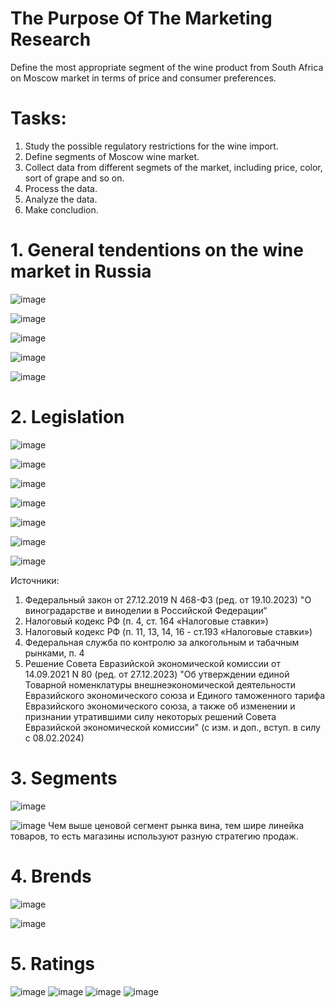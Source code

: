 # The Purpose Of The Marketing Research
Define the most appropriate segment of the wine product from South Africa on Moscow market  in terms of price and consumer preferences.

# Tasks:
1. Study the possible regulatory restrictions for the wine import.
2. Define segments of Moscow wine market.
3. Collect data from different segmets of the market, including price, color, sort of grape and so on.
4. Process the data.
5. Analyze the data.
6. Make concludion.

# 1. General tendentions on the wine market in Russia

![image](https://github.com/SergeyHSE/MarketingResearch.github.io/assets/139458161/72c270f3-8809-42bf-ae47-3b5caafd61ad)

![image](https://github.com/SergeyHSE/MarketingResearch.github.io/assets/139458161/5b47c51f-53d1-4dc9-a667-9022ac3deaf7)

![image](https://github.com/SergeyHSE/MarketingResearch.github.io/assets/139458161/9d356359-22fe-4dfe-832a-cb8ea6ad17e5)

![image](https://github.com/SergeyHSE/MarketingResearch.github.io/assets/139458161/39773876-d265-4180-a1e3-3a9dccfa211b)

![image](https://github.com/SergeyHSE/MarketingResearch.github.io/assets/139458161/b7c0165f-341f-4940-b86f-aad76d4bd253)

# 2. Legislation

![image](https://github.com/SergeyHSE/MarketingResearch.github.io/assets/139458161/2b0ef8a3-683c-4208-a4f4-a4ca538f9591)

![image](https://github.com/SergeyHSE/MarketingResearch.github.io/assets/139458161/10516eb9-5b16-4d09-bca0-6a239accb572)

![image](https://github.com/SergeyHSE/MarketingResearch.github.io/assets/139458161/91ea948c-38b2-4a26-955b-f534801e51a9)

![image](https://github.com/SergeyHSE/MarketingResearch.github.io/assets/139458161/0ff9c57e-0870-4f45-9e7e-e06bd2ae09dd)

![image](https://github.com/SergeyHSE/MarketingResearch.github.io/assets/139458161/664b541e-28d6-4404-a3c0-1ac9203b9ba1)

![image](https://github.com/SergeyHSE/MarketingResearch.github.io/assets/139458161/4edd0596-4261-41db-a6f2-e521084a95f3)

![image](https://github.com/SergeyHSE/MarketingResearch.github.io/assets/139458161/d6c1e9e2-b607-4be2-a054-49876c3e0c34)

Источники:
1. Федеральный закон от 27.12.2019 N 468-ФЗ (ред. от 19.10.2023) "О виноградарстве и виноделии в Российской Федерации“ 
2. Налоговый кодекс РФ (п. 4, ст. 164 «Налоговые ставки»)
3. Налоговый кодекс РФ (п. 11, 13, 14, 16 - ст.193 «Налоговые ставки»)
4. Федеральная служба по контролю за алкогольным и табачным рынками, п. 4
5. Решение Совета Евразийской экономической комиссии от 14.09.2021 N 80 (ред. от 27.12.2023) "Об утверждении единой Товарной номенклатуры внешнеэкономической деятельности Евразийского экономического союза и Единого таможенного тарифа Евразийского экономического союза, а также об изменении и признании утратившими силу некоторых решений Совета Евразийской экономической комиссии" (с изм. и доп., вступ. в силу с 08.02.2024)

# 3. Segments

![image](https://github.com/SergeyHSE/MarketingResearch.github.io/assets/139458161/9bae380c-1f2a-4c29-b9db-58eaca16ec4c)

![image](https://github.com/SergeyHSE/MarketingResearch.github.io/assets/139458161/e3324032-c483-4b71-9246-0612c9aac368)
Чем выше ценовой сегмент рынка вина, тем шире линейка товаров, то есть магазины используют разную стратегию продаж.

# 4. Brends

![image](https://github.com/SergeyHSE/MarketingResearch.github.io/assets/139458161/4b62edd0-f8b4-427b-899f-74afa56c118f)

![image](https://github.com/SergeyHSE/MarketingResearch.github.io/assets/139458161/58a844de-0b6a-492d-a71b-28317c2d27ad)

# 5. Ratings

![image](https://github.com/SergeyHSE/MarketingResearch.github.io/assets/139458161/b9dcdf4f-e41b-4ccf-8805-5323500c94d7)
![image](https://github.com/SergeyHSE/MarketingResearch.github.io/assets/139458161/d65d20da-d060-4c30-b271-3408e5ffa3e1)
![image](https://github.com/SergeyHSE/MarketingResearch.github.io/assets/139458161/e3e62b3c-5300-461f-a9e1-d260b1eb0c28)
![image](https://github.com/SergeyHSE/MarketingResearch.github.io/assets/139458161/6b256623-d76d-4e24-80a4-f598d08d38e2)




